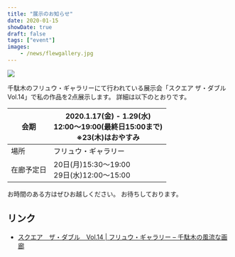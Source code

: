 ```yaml
---
title: "展示のお知らせ"
date: 2020-01-15
showDate: true
draft: false
tags: ["event"]
images:
    - /news/flewgallery.jpg
---
```


<img src="/news/flewgallery.jpg">

千駄木のフリュウ・ギャラリーにて行われている展示会「スクエア ザ・ダブルVol.14」で私の作品を2点展示します。
詳細は以下のとおりです。

| 会期 | 2020.1.17(金) - 1.29(水) <br>12:00〜19:00(最終日15:00まで)<br>※23(木)はおやすみ|
|---|---|
| 場所 | フリュウ・ギャラリー |
| 在廊予定日 | 20日(月)15:30〜19:00<br>29日(水)12:00〜15:00 |

お時間のある方はぜひお越しください。
お待ちしております。

## リンク

- [スクエア　ザ・ダブル　Vol.14 | フリュウ・ギャラリー – 千駄木の風流な画廊](https://www.flewgallery.jp/exhibition/square_the_double_14/)
